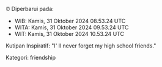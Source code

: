 ⏰ Diperbarui pada:
- WIB: Kamis, 31 Oktober 2024 08.53.24 UTC
- WITA: Kamis, 31 Oktober 2024 09.53.24 UTC
- WIT: Kamis, 31 Oktober 2024 10.53.24 UTC

Kutipan Inspiratif:
"I' ll never forget my high school friends."


Kategori: friendship

